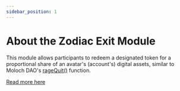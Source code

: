 ```yaml
---
sidebar_position: 1
---
```


# About the Zodiac Exit Module

This module allows participants to redeem a designated token for a proportional share of an avatar's (account's) digital assets, similar to Moloch DAO's [rageQuit()](https://twitter.com/molochdao/status/1115451404242436098) function.

[Read more here](https://github.com/gnosis/zodiac-module-exit)